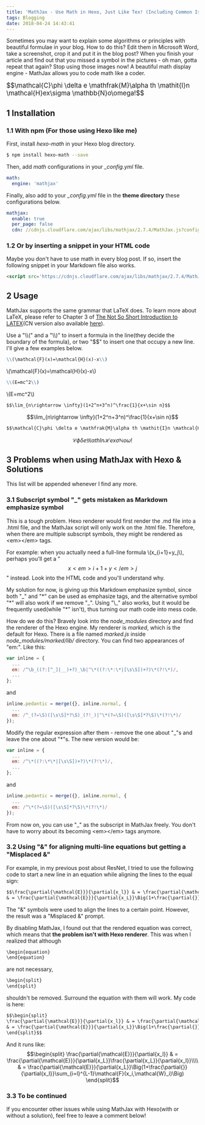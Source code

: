 ```yaml
---
title: 'MathJax - Use Math in Hexo, Just Like Tex! (Including Common Issue Solutions)'
tags: Blogging
date: 2018-04-24 14:43:41
---
```

<script src='https://cdnjs.cloudflare.com/ajax/libs/mathjax/2.7.5/MathJax.js?config=TeX-MML-AM_CHTML' async></script>

Sometimes you may want to explain some algorithms or principles with beautiful formulae in your blog. How to do this? Edit them in Microsoft Word, take a screenshot, crop it and put it in the blog post? When you finish your article and find out that you missed a symbol in the pictures - oh man, gotta repeat that again? Stop using those images now! A beautiful math display engine - MathJax allows you to code math like a coder.

<div style="font-size: 1.2em">
$$\mathcal{C}\phi \delta e \mathfrak{M}\alpha th \mathit{I}n \mathcal{H}ex\sigma \mathbb{N}o\omega!$$
</div>

<!-- more -->

## 1 Installation
### 1.1 With npm (For those using Hexo like me)
First, install *hexo-math* in your Hexo blog directory.
```bash
$ npm install hexo-math --save
```

Then, add *math* configurations in your *_config.yml* file.
```yaml
math:
  engine: 'mathjax'
```

Finally, also add to your *_config.yml* file in the **theme directory** these configurations below.
```yaml
mathjax:
  enable: true
  per_page: false
  cdn: //cdnjs.cloudflare.com/ajax/libs/mathjax/2.7.4/MathJax.js?config=TeX-MML-AM_CHTML
```

### 1.2 Or by inserting a snippet in your HTML code
Maybe you don't have to use math in every blog post. If so, insert the following snippet in your Markdown file also works.
```html
<script src='https://cdnjs.cloudflare.com/ajax/libs/mathjax/2.7.4/MathJax.js?config=TeX-MML-AM_CHTML' async></script>
```

## 2 Usage
MathJax supports the same grammar that LaTeX does. To learn more about LaTeX, please refer to Chapter 3 of [The Not So Short
Introduction to LATEX](https://tobi.oetiker.ch/lshort/lshort.pdf)(CN version also available [here](http://www.mohu.org/info/lshort-cn.pdf)).

Use a "\\\\\(" and a "\\\\\)" to insert a formula in the line(they decide the boundary of the formula), or two "$$" to insert one that occupy a new line. I'll give a few examples below.


```md
\\(\mathcal{F}(x)=\mathcal{H}(x)-x\\)
```
\\(\mathcal{F}(x)=\mathcal{H}(x)-x\\)
```md
\\(E=mc^2\\)
```
\\(E=mc^2\\)
```md
$$\lim_{n\rightarrow \infty}(1+2^n+3^n)^\frac{1}{x+\sin n}$$
```
$$\lim_{n\rightarrow \infty}(1+2^n+3^n)^\frac{1}{x+\sin n}$$
```md
$$\mathcal{C}\phi \delta e \mathfrak{M}\alpha th \mathit{I}n \mathcal{H}ex\sigma \mathbb{N}o\omega!$$
```
$$\mathcal{C}\phi \delta e \mathfrak{M}\alpha th \mathit{I}n \mathcal{H}ex\sigma \mathbb{N}o\omega!$$

## 3 Problems when using MathJax with Hexo & Solutions
This list will be appended whenever I find any more.
### 3.1 Subscript symbol "_" gets mistaken as Markdown emphasize symbol
This is a tough problem. Hexo renderer would first render the .md file into a .html file, and the MathJax script will only work on the .html file. Therefore, when there are multiple subscript symbols, they might be rendered as &lt;em&gt;&lt;/em&gt; tags. 

For example: when you actually need a full-line formula \\(x_{i+1}+y_j\\), perhaps you'll get a "$$x<em>{i+1}+y</em>j$$" instead. Look into the HTML code and you'll understand why.

My solution for now, is giving up this Markdown emphasize symbol, since both "\_" and "\*" can be used as emphasize tags, and the alternative symbol "\*" will also work if we remove "\_". Using "\\\_" also works, but it would be frequently used(while "\*" isn't), thus turning our math code into mess code.

How do we do this? Bravely look into the *node_modules* directory and find the renderer of the Hexo engine. My renderer is *marked*, which is the default for Hexo. There is a file named *marked.js* inside *node_modules/marked/lib/* directory. You can find two appearances of "em:". Like this: 
```js
var inline = {
  ...
  em: /^\b_((?:[^_]|__)+?)_\b|^\*((?:\*:\*|[\s\S])+?)\*(?!\*)/,
  ...
};
```
and
```js
inline.pedantic = merge({}, inline.normal, {
  ...
  em: /^_(?=\S)([\s\S]*?\S)_(?!_)|^\*(?=\S)([\s\S]*?\S)\*(?!\*)/
});
```

Modify the regular expression after them - remove the one about "\_"s and leave the one about "\*"s. The new version would be:
```js
var inline = {
  ...
  em: /^\*((?:\*\*|[\s\S])+?)\*(?!\*)/,
  ...
};
```
and
```js
inline.pedantic = merge({}, inline.normal, {
  ...
  em: /^\*(?=\S)([\s\S]*?\S)\*(?!\*)/
});
```

From now on, you can use "\_" as the subscript in MathJax freely. You don't have to worry about its becoming &lt;em&gt;&lt;/em&gt; tags anymore.

### 3.2 Using "&" for aligning multi-line equations but getting a "Misplaced &"
For example, in my previous post about ResNet, I tried to use the following code to start a new line in an equation while aligning the lines to the equal sign:
```md
$$\frac{\partial{\mathcal{E}}}{\partial{x_l}} & = \frac{\partial{\mathcal{E}}}{\partial{x_L}}\frac{\partial{x_L}}{\partial{x_l}}\\\\
& = \frac{\partial{\mathcal{E}}}{\partial{x_L}}\Big(1+\frac{\partial{}}{\partial{x_l}}\sum_{i=l}^{L-1}\mathcal{F}(x_i,\mathcal{W}_i)\Big)$$
```
The "&" symbols were used to align the lines to a certain point. However, the result was a "Misplaced &" prompt.

By disabling MathJax, I found out that the rendered equation was correct, which means that **the problem isn't with Hexo renderer**. This was when I realized that although 
```md
\begin{equation}
\end{equation}
```
are not necessary, 
```md
\begin{split}
\end{split}
```
shouldn't be removed. Surround the equation with them will work. My code is here:
```md
$$\begin{split}
\frac{\partial{\mathcal{E}}}{\partial{x_l}} & = \frac{\partial{\mathcal{E}}}{\partial{x_L}}\frac{\partial{x_L}}{\partial{x_l}}\\\\
& = \frac{\partial{\mathcal{E}}}{\partial{x_L}}\Big(1+\frac{\partial{}}{\partial{x_l}}\sum_{i=l}^{L-1}\mathcal{F}(x_i,\mathcal{W}_i)\Big)
\end{split}$$
```
And it runs like:
$$\begin{split}
\frac{\partial{\mathcal{E}}}{\partial{x_l}} & = \frac{\partial{\mathcal{E}}}{\partial{x_L}}\frac{\partial{x_L}}{\partial{x_l}}\\\\
& = \frac{\partial{\mathcal{E}}}{\partial{x_L}}\Big(1+\frac{\partial{}}{\partial{x_l}}\sum_{i=l}^{L-1}\mathcal{F}(x_i,\mathcal{W}_i)\Big)
\end{split}$$

### 3.3 To be continued
If you encounter other issues while using MathJax with Hexo(with or without a solution), feel free to leave a comment below!